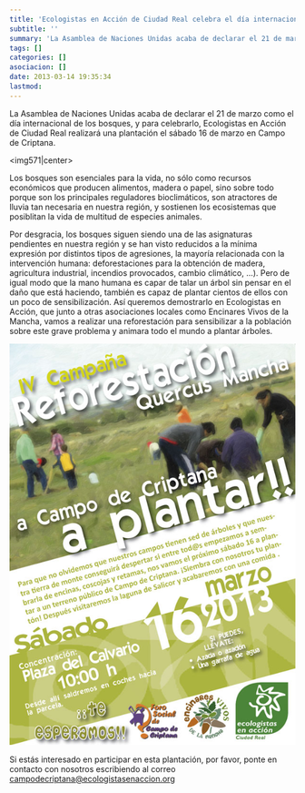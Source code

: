 ```yaml
---
title: 'Ecologistas en Acción de Ciudad Real celebra el día internacional de los bosques con una plantación en Campo de Criptana'
subtitle: ''
summary: 'La Asamblea de Naciones Unidas acaba de declarar el 21 de marzo como el día internacional de los bosques, y para celebrarlo, Ecologistas en Acción de Ciudad Real realizará una plantación el sábado 16 de marzo en Campo de Criptana. '
tags: []
categories: []
asociacion: []
date: 2013-03-14 19:35:34
lastmod:
---
```


La Asamblea de Naciones Unidas acaba de declarar el 21 de marzo como el día internacional de los bosques, y para celebrarlo, Ecologistas en Acción de Ciudad Real realizará una plantación el sábado 16 de marzo en Campo de Criptana. 

<img571|center>

Los bosques son esenciales para la vida, no sólo como recursos económicos que producen alimentos, madera o papel, sino sobre todo porque son los principales reguladores bioclimáticos, son atractores de lluvia tan necesaria en nuestra región, y sostienen los ecosistemas que posiblitan la vida de multitud de especies animales. 

Por desgracia, los bosques siguen siendo una de las asignaturas pendientes en nuestra región y se han visto reducidos a la mínima expresión por distintos tipos de agresiones, la mayoría relacionada con la intervención humana: deforestaciones para la obtención de madera, agricultura industrial, incendios provocados, cambio climático, ...). Pero de igual modo que la mano humana es capar de talar un árbol sin pensar en el daño que está haciendo, también es capaz de plantar cientos de ellos con un poco de sensibilización. Así queremos demostrarlo en Ecologistas en Acción, que junto a otras asociaciones locales como Encinares Vivos de la Mancha, vamos a realizar una reforestación para sensibilizar a la población sobre este grave problema y animara todo el mundo a plantar árboles. 

<img src="img/cartelplantacionpecologistas2013.jpg#cente" alt="" width="600">

Si estás interesado en participar en esta plantación, por favor, ponte en contacto con nosotros escribiendo al correo campodecriptana@ecologistasenaccion.org

